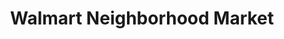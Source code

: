 ---
title: "Walmart Neighborhood Market"
url: /columbus/walmart-neighborhood-market-manchester-expressway/
shop: supermarket
---